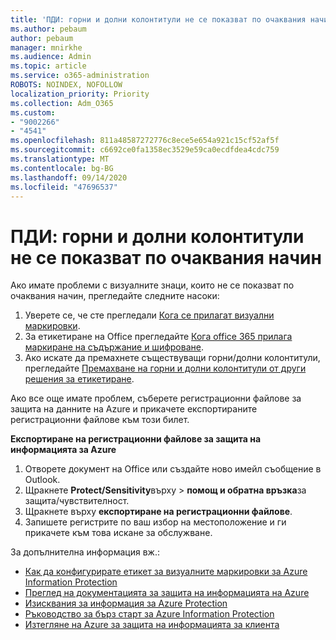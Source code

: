 ```yaml
---
title: 'ПДИ: горни и долни колонтитули не се показват по очаквания начин'
ms.author: pebaum
author: pebaum
manager: mnirkhe
ms.audience: Admin
ms.topic: article
ms.service: o365-administration
ROBOTS: NOINDEX, NOFOLLOW
localization_priority: Priority
ms.collection: Adm_O365
ms.custom:
- "9002266"
- "4541"
ms.openlocfilehash: 811a48587272776c8ece5e654a921c15cf52af5f
ms.sourcegitcommit: c6692ce0fa1358ec3529e59ca0ecdfdea4cdc759
ms.translationtype: MT
ms.contentlocale: bg-BG
ms.lasthandoff: 09/14/2020
ms.locfileid: "47696537"
---
```

# <a name="aip-headers-and-footers-not-displaying-as-expected"></a>ПДИ: горни и долни колонтитули не се показват по очаквания начин

Ако имате проблеми с визуалните знаци, които не се показват по очаквания начин, прегледайте следните насоки:

1. Уверете се, че сте прегледали [Кога се прилагат визуални маркировки](https://docs.microsoft.com/azure/information-protection/configure-policy-markings#when-visual-markings-are-applied).
2. За етикетиране на Office прегледайте [Кога office 365 прилага маркиране на съдържание и шифроване](https://docs.microsoft.com/microsoft-365/compliance/sensitivity-labels-office-apps#when-office-apps-apply-content-marking-and-encryption).
3. Ако искате да премахнете съществуващи горни/долни колонтитули, прегледайте [Премахване на горни и долни колонтитули от други решения за етикетиране](https://docs.microsoft.com/azure/information-protection/rms-client/client-admin-guide-customizations#remove-headers-and-footers-from-other-labeling-solutions).

Ако все още имате проблем, съберете регистрационни файлове за защита на данните на Azure и прикачете експортираните регистрационни файлове към този билет.

**Експортиране на регистрационни файлове за защита на информацията за Azure**

1. Отворете документ на Office или създайте ново имейл съобщение в Outlook.
2. Щракнете **Protect/Sensitivity**върху  >  **помощ и обратна връзка**за защита/чувствителност.
3. Щракнете върху **експортиране на регистрационни файлове**.
4. Запишете регистрите по ваш избор на местоположение и ги прикачете към това искане за обслужване.

За допълнителна информация вж.:

- [Как да конфигурирате етикет за визуалните маркировки за Azure Information Protection](https://docs.microsoft.com/azure/information-protection/configure-policy-markings)
- [Преглед на документацията за защита на информацията на Azure](https://docs.microsoft.com/azure/information-protection/what-is-information-protection)
- [Изисквания за информация за Azure Protection](https://docs.microsoft.com/azure/information-protection/get-started/requirements)
- [Ръководство за бърз старт за Azure Information Protection](https://docs.microsoft.com/azure/information-protection/get-started/infoprotect-quick-start-tutorial)
- [Изтегляне на Azure за защита на информацията за клиента](https://www.microsoft.com/download/details.aspx?id=53018)

